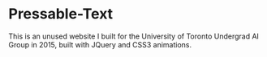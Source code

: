 # Pressable-Text

This is an unused website I built for the University of Toronto Undergrad AI Group in 2015, built with JQuery and CSS3 animations.
